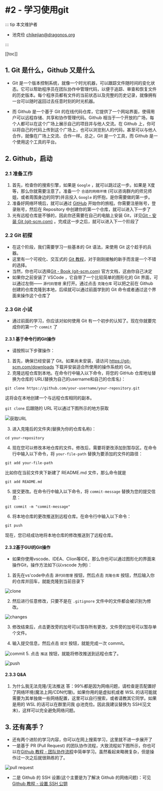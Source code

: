 # #2 - 学习使用git

::: tip 本文维护者

- 池克俭 <chikejian@dragonos.org>

:::

[[toc]]

## 1. Git 是什么，Github 又是什么

- Git 是一个版本控制系统，就像一个时光机器，可以跟踪文件随时间的变化状态。它可以帮助程序员在团队协作中管理代码，以便于追踪、审查和恢复文件的历史版本。每个程序员都有文件的当前状态以及完整的历史记录，就像拥有一台可以随时返回过去任意时刻的时光机器。

- 而 Github 是一个基于 Git 的在线代码仓库，它提供了一个网站界面，使得用户可以远程存储、共享和协作管理代码。Github 相当于一个开放的广场，每个人都可以在这个广场上展示自己的项目并与他人交流。在 Github 上，你可以将自己的代码上传到这个广场上，也可以浏览别人的代码，甚至可以与他人合作，就像在广场上交流、合作一样。总之，Git 是一个工具，而 Github 是一个使用这个工具的平台。

## 2. Github，启动

### 2.1 准备工作

1. 首先，检查你的搜索引擎，如果是 `Google` ，就可以跳过这一步。如果是 X度 等，那么你就需要注意了。准备一个 `合适的网络环境` (可以咨询群内的师兄师姐，或者周围身边的同学)并且投入 `Google` 的怀抱，是你需要做的第一步。
2. 准备好网络环境后，就可以通过 [GitHub](https://github.com/) 开始你的旅程。你需要注册账号，登录账号，然后在 Repository 中创建你的第一个仓库，就可以进入下一步了
3. 光有远程仓库是不够的，因此你还需要在自己的电脑上安装 Git，详见[Git - 安装 Git (git-scm.com)](https://git-scm.com/book/zh/v2/%E8%B5%B7%E6%AD%A5-%E5%AE%89%E8%A3%85-Git) 。完成这一步之后，就可以进入下一个阶段了

### 2.2 Git 初探

- 在这个阶段，我们需要学习一些基本的 Git 语法，来使用 Git 这个趁手的兵器。
- 这里有一个可视化、交互式的 [Git 教程](https://oschina.gitee.io/learn-git-branching/)，对于刚刚接触的新手而言是一个不错的选择。
- 当然，你也可以选择[Git - Book (git-scm.com)](https://git-scm.com/book/zh/v2) 官方文档，这由你自己决定
- 如果你之前安装了 VSCode ，它自带了一个比较简单的图形化的 Git 界面，可以通过左侧—— `源代码管理` 来打开。通过点击 `克隆仓库` 可以把之前在 Github 创建的仓库克隆到本地，后续就可以通过前面学到的 Git 命令或者通过这个界面来操作这个仓库了

### 2.3 Git 小试

- 通过前面的学习，你应该对如何使用 Git 有一个初步的认知了。现在你就要完成你的第一个 `commit` 了

#### 2.3.1 基于命令行的Git操作
- 请按照以下步骤操作：

1. 首先，确保已经安装了 Git。如果尚未安装，请访问 <https://git-scm.com/downloads> 下载并安装适合所使用的操作系统的 Git。
2. 克隆远程仓库到本地。在命令行中输入以下命令，将您的 GitHub 仓库地址替换为仓库的 URL(替换为自己的username和自己的仓库名)：

```  
git clone https://github.com/your-username/your-repository.git  
```

这将会在本地创建一个与远程仓库相同的副本。

`git clone` 后跟随的 URL 可以通过下图所示的地方获取

 ![获取URL](./image/image.png)
 
3. 进入克隆后的文件夹(替换为你的仓库名称)：

```  
cd your-repository  
```

4. 现在您可以修改本地仓库的文件。修改后，需要将更改添加到暂存区。在命令行中输入以下命令，将 `your-file-path` 替换为要添加的文件的路径：

```  
git add your-file-path  
```
比如你在当前文件夹下新建了 README.md 文件，那么命令就是

```
git add README.md
```
5. 提交更改。在命令行中输入以下命令，将 `commit-message` 替换为您的提交信息：

```  
git commit -m "commit-message"  
```

6. 将本地仓库的更改推送到远程仓库。在命令行中输入以下命令：

```  
git push  
```

现在，您已经成功地将本地仓库的修改推送到了远程仓库。

#### 2.3.2基于GUI的Git操作

- 如果你使用vscode、IDEA、Clion等IDE，那么你也可以通过图形化的界面来操作Git，操作方法如下(以vscode 为例)：

1. 首先在vs'code中点击 `源代码管理` 按钮，然后点击 `克隆仓库` 按钮，然后输入你的仓库并回车，就能克隆到当前目录下


![clone](./image/image-1.png)

2. 然后进行任意修改，只要不是在 `.gitignore` 文件中的文件都会被识别为修改。

![changes](./image/image-2.png)

3. 修改结束后，点击更改旁的加号可以暂存所有更改，文件旁的加号可以暂存单个文件。


4. 输入提交信息，然后点击 `提交` 按钮，就能完成一次 commit。

![commit](./image/image-3.png)
5. 点击 `推送` 按钮，就能将修改推送到远程仓库了。

![push](./image/image-4.png)

#### 2.3.3 Q&A

1. 为什么我无法克隆/无法推送
答：99%都是因为网络问题，请检查是否配置好了网络环境(魔法上网/CDN代理)。如果你用的是虚拟机或者 WSL 的话可能就需要为其单独做一些网络配置，这里可以自行搜索，或者请教其它同学。如果是用的 WSL 的话可以在群里问我 @池克俭。因此我建议替换为 SSH(见文末)，这样可以完全避免网络问题。





## 3. 还有高手？

- 还有两个进阶的学习内容，你可以在网上搜索学习，这里就不进一步展开了
- 一是基于 PR (Pull Request) 的团队协作流程，大致流程如下图所示，你也可以在[Github 教程 - 团队协作流程](https://www.cnblogs.com/eyunhua/p/13215936.html)中简单学习。虽然看起来略微复杂，但是操作过一次之后就很熟练的了。


![pull request](./image/image-5.png)

- 二是 Github 的 SSH 设置(这个主要是为了解决 Github 的网络问题)：可见 [Github 教程 - 设置 SSH 公钥](https://www.cnblogs.com/leonliuo/p/16295806.html)
